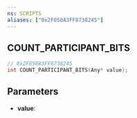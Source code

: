 ```yaml
---
ns: SCRIPTS
aliases: ["0x2F050A3FF8738245"]
---
```

## COUNT_PARTICIPANT_BITS

```c
// 0x2F050A3FF8738245
int COUNT_PARTICIPANT_BITS(Any* value);
```

## Parameters
* **value**:
